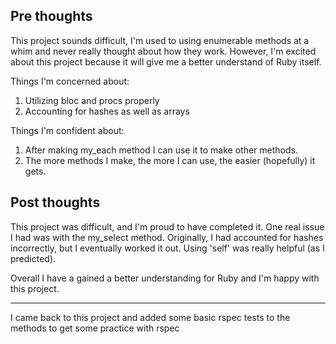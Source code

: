 Pre thoughts
---------------------
This project sounds difficult, I'm used to using enumerable methods at a whim
and never really thought about how they work. However, I'm excited about this
project because it will give me a better understand of Ruby itself.

Things I'm concerned about:
1) Utilizing bloc and procs properly
2) Accounting for hashes as well as arrays

Things I'm confident about:
1) After making my_each method I can use it to make other methods.
2) The more methods I make, the more I can use, the easier (hopefully) it gets.

Post thoughts
---------------------
This project was difficult, and I'm proud to have completed it. One real issue
I had was with the my_select method. Originally, I had accounted for hashes
incorrectly, but I eventually worked it out. Using 'self' was really helpful
(as I predicted).

Overall I have a gained a better understanding for Ruby and I'm happy with
this project.

---------------------
I came back to this project and added some basic rspec tests to the methods
to get some practice with rspec
